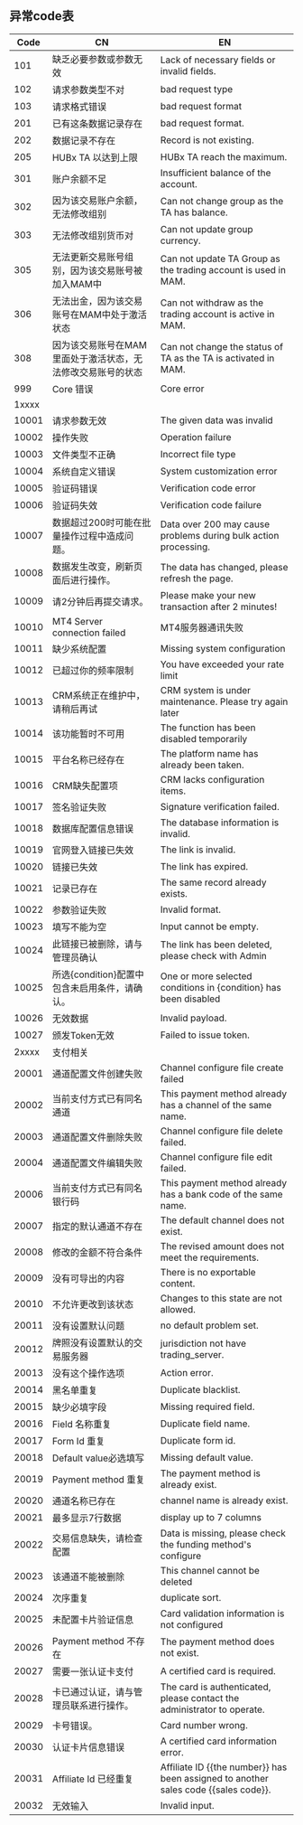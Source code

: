 ## 异常code表
| Code   | CN  | EN                                            |
|--------|-----|-----------------------------------------------|
| 101    | 缺乏必要参数或参数无效 | Lack of necessary fields or invalid fields.|
| 102    | 请求参数类型不对 | bad request type|
| 103    | 请求格式错误 | bad request format|
| 201    | 已有这条数据记录存在 | bad request format.|
| 202    | 数据记录不存在 | Record is not existing.|
| 205    | HUBx TA 以达到上限 | HUBx TA reach the maximum.|
| 301    | 账户余额不足 | Insufficient balance of the account.|
| 302    | 因为该交易账户余额，无法修改组别 | Can not change group as the TA has balance.|
| 303    | 无法修改组别货币对 | Can not update group currency.|
| 305    | 无法更新交易账号组别，因为该交易账号被加入MAM中 | Can not update TA Group as the trading account is used in MAM.|
| 306    | 无法出金，因为该交易账号在MAM中处于激活状态 | Can not withdraw as the trading account is active in MAM.|
| 308    | 因为该交易账号在MAM里面处于激活状态，无法修改交易账号的状态 | Can not change the status of TA as the TA is activated in MAM.|
| 999    | Core 错误 | Core error|
| 1xxxx  ||
| 10001  | 请求参数无效 | The given data was invalid|
| 10002  | 操作失败 | Operation failure|
| 10003  | 文件类型不正确 | Incorrect file type|
| 10004  | 系统自定义错误 | System customization error|
| 10005  | 验证码错误 | Verification code error|
| 10006  | 验证码失效 | Verification code failure|
| 10007  | 数据超过200时可能在批量操作过程中造成问题。| Data over 200 may cause problems during bulk action processing.|
| 10008  | 数据发生改变，刷新页面后进行操作。| The data has changed, please refresh the page.|
| 10009  | 请2分钟后再提交请求。| Please make your new transaction after 2 minutes!|
| 10010  | MT4 Server connection failed | MT4服务器通讯失败|
| 10011  | 缺少系统配置 | Missing system configuration|
| 10012  | 已超过你的频率限制 | You have exceeded your rate limit|
| 10013  | CRM系统正在维护中，请稍后再试 | CRM system is under maintenance. Please try again later|
| 10014  | 该功能暂时不可用 | The function has been disabled temporarily|
| 10015  | 平台名称已经存在 | The platform name has already been taken.|
| 10016  | CRM缺失配置项 | CRM lacks configuration items.|
| 10017  | 签名验证失败 | Signature verification failed.|
| 10018  | 数据库配置信息错误 | The database information is invalid.|
| 10019  | 官网登入链接已失效 | The link is invalid.|
| 10020  | 链接已失效 | The link has expired.|
| 10021  | 记录已存在 | The same record already exists.|
| 10022  | 参数验证失败 | Invalid format.|
| 10023  | 填写不能为空 | Input cannot be empty.|
| 10024  | 此链接已被删除，请与管理员确认 | The link has been deleted, please check with Admin|
| 10025  | 所选{condition}配置中包含未启用条件，请确认。 | One or more selected conditions in {condition} has been disabled|
| 10026  | 无效数据                                                                      | Invalid payload.|
| 10027  | 颁发Token无效								                                                         | Failed to issue token.|
| 2xxxx  | 支付相关|
| 20001  | 通道配置文件创建失败 | Channel configure file create failed|
| 20002  | 当前支付方式已有同名通道 | This payment method already has a channel of the same name.|
| 20003  | 通道配置文件删除失败 | Channel configure file delete failed.|
| 20004  | 通道配置文件编辑失败 | Channel configure file edit failed.|
| 20006  | 当前支付方式已有同名银行码 | This payment method already has a bank code of the same name.|
| 20007  | 指定的默认通道不存在 |  The default channel does not exist.|
| 20008  | 修改的金额不符合条件 | The revised amount does not meet the requirements.|
| 20009  | 没有可导出的内容 | There is no exportable content.|
| 20010  | 不允许更改到该状态 | Changes to this state are not allowed.|
| 20011  | 没有设置默认问题 | no default problem set.|
| 20012  | 牌照没有设置默认的交易服务器 | jurisdiction not have trading_server.|
| 20013  | 没有这个操作选项 | Action error.|
| 20014  | 黑名单重复 | Duplicate blacklist.|
| 20015  | 缺少必填字段 | Missing required field.|
| 20016  | Field 名称重复 | Duplicate field name.|
| 20017  | Form Id 重复 | Duplicate form id.|
| 20018  | Default value必选填写 | Missing default value.|
| 20019  | Payment method 重复 | The payment method is already exist.|
| 20020  | 通道名称已存在 | channel name is already exist.|
| 20021  | 最多显示7行数据 | display up to 7 columns|
| 20022  | 交易信息缺失，请检查配置 | Data is missing, please check the funding method's configure|
| 20023  | 该通道不能被删除 | This channel cannot be deleted|
| 20024  | 次序重复 | duplicate sort.|
| 20025  | 未配置卡片验证信息 | Card validation information is not configured|
| 20026  | Payment method 不存在 | The payment method does not exist.|
| 20027  | 需要一张认证卡支付 | A certified card is required.|
| 20028  | 卡已通过认证，请与管理员联系进行操作。 | The card is authenticated, please contact the administrator to operate.|
| 20029  | 卡号错误。 | Card number wrong.|
| 20030  | 认证卡片信息错误 | A certified card information error.|
| 20031  | Affiliate Id 已经重复 | Affiliate ID {{the number}} has been assigned to another sales code {{sales code}}.|
| 20032  | 无效输入 | Invalid input.|
